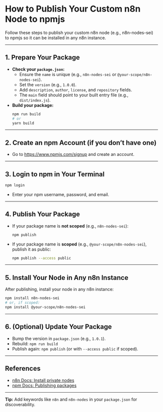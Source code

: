 # How to Publish Your Custom n8n Node to npmjs

Follow these steps to publish your custom n8n node (e.g., n8n-nodes-sei) to npmjs so it can be installed in any n8n instance.

---

## 1. Prepare Your Package

- **Check your `package.json`:**
  - Ensure the `name` is unique (e.g., `n8n-nodes-sei` or `@your-scope/n8n-nodes-sei`).
  - Set the `version` (e.g., `1.0.0`).
  - Add `description`, `author`, `license`, and `repository` fields.
  - The `main` field should point to your built entry file (e.g., `dist/index.js`).
- **Build your package:**
  ```bash
  npm run build
  # or
  yarn build
  ```

---

## 2. Create an npm Account (if you don’t have one)
- Go to https://www.npmjs.com/signup and create an account.

---

## 3. Login to npm in Your Terminal
```bash
npm login
```
- Enter your npm username, password, and email.

---

## 4. Publish Your Package
- If your package name is **not scoped** (e.g., `n8n-nodes-sei`):
  ```bash
  npm publish
  ```
- If your package name is **scoped** (e.g., `@your-scope/n8n-nodes-sei`), publish it as public:
  ```bash
  npm publish --access public
  ```

---

## 5. Install Your Node in Any n8n Instance
After publishing, install your node in any n8n instance:
```bash
npm install n8n-nodes-sei
# or, if scoped:
npm install @your-scope/n8n-nodes-sei
```

---

## 6. (Optional) Update Your Package
- Bump the version in `package.json` (e.g., `1.0.1`).
- Rebuild: `npm run build`
- Publish again: `npm publish` (or with `--access public` if scoped).

---

## References
- [n8n Docs: Install private nodes](https://docs.n8n.io/integrations/creating-nodes/deploy/install-private-nodes/)
- [npm Docs: Publishing packages](https://docs.npmjs.com/creating-and-publishing-unscoped-public-packages)

---

**Tip:** Add keywords like `n8n` and `n8n-nodes` in your `package.json` for discoverability.
